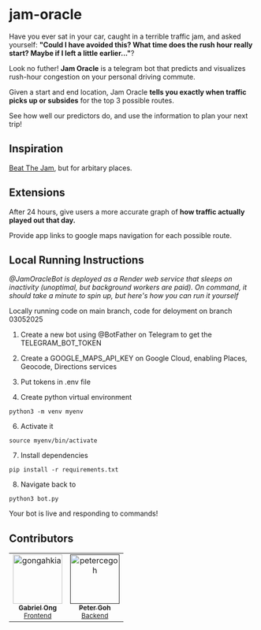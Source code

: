 # jam-oracle

Have you ever sat in your car, caught in a terrible traffic jam, and asked yourself: **"Could I have avoided this? What time does the rush hour really start? Maybe if I left a little earlier..."**?

Look no futher! **Jam Oracle** is a telegram bot that predicts and visualizes rush-hour congestion on your personal driving commute.

Given a start and end location, Jam Oracle **tells you exactly when traffic picks up or subsides** for the top 3 possible routes. 

See how well our predictors do, and use the information to plan your next trip!


## Inspiration

[Beat The Jam]([/guides/content/editing-an-existing-page](https://www.google.com/url?sa=t&source=web&rct=j&opi=89978449&url=https://apps.apple.com/sg/app/beat-the-jam/id1204898821&ved=2ahUKEwiizLG9pYaNAxU-xTgGHVcCKH8QFnoECBMQAQ&usg=AOvVaw1BCjngzYGpw1JzQ87Uw_VC)), but for arbitary places.

## Extensions

After 24 hours, give users a more accurate graph of **how traffic actually played out that day.** 

Provide app links to google maps navigation for each possible route.

## Local Running Instructions

*@JamOracleBot is deployed as a Render web service that sleeps on inactivity (unoptimal, but background workers are paid). On command, it should take a minute to spin up, but here's how you can run it yourself*

Locally running code on main branch, code for deloyment on branch 03052025

1. Create a new bot using @BotFather on Telegram to get the TELEGRAM_BOT_TOKEN

2. Create a GOOGLE_MAPS_API_KEY on Google Cloud, enabling Places, Geocode, Directions services

3. Put tokens in .env file

4. Create python virtual environment
   
`python3 -m venv myenv`

6. Activate it

`source myenv/bin/activate`

7. Install dependencies

`pip install -r requirements.txt`

8. Navigate back to
   
`python3 bot.py`

Your bot is live and responding to commands!


## Contributors

<table>
	<tbody>
        <tr>
            <td align="center">
                <a href="https://www.linkedin.com/in/gabriel-zmong/">
                    <img src="https://avatars.githubusercontent.com/u/117062305?v=4" width="100;" alt="gongahkia"/>
                    <br />
                    <sub><b>Gabriel Ong</b></sub>
                </a>
                <br />
                <sub><a href="./src/frontend/">Frontend<a></sub>
            </td>
            <td align="center">
                <a href="">
                    <img src="https://avatars.githubusercontent.com/u/128559610?v=4" width="100;" alt="petercegoh"/>
                    <br />
                    <sub><b>Peter Goh</b></sub>
                </a>
                <br />
                <sub><a href="./src/backend/">Backend<a></sub>
            </td>
        </tr>
	</tbody>
</table>
